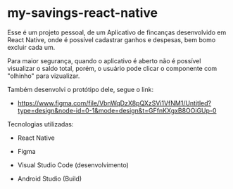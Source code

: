 # my-savings-react-native

Esse é um projeto pessoal, de um Aplicativo de fincanças desenvolvido em React Native, onde é possível cadastrar ganhos e despesas, bem bomo excluir cada um.

Para maior segurança, quando o aplicativo é aberto não é possível visualizar o saldo total, porém, o usuário pode clicar o componente com "olhinho" para vizualizar.

Também desenvolvi o protótipo dele, segue o link:
- https://www.figma.com/file/VbnWqDzX8pQXzSVi1VfNM1/Untitled?type=design&node-id=0-1&mode=design&t=GFfnKXgxB8OOiGUp-0

Tecnologias utilizadas:
- React Native
- Figma

- Visual Studio Code (desenvolvimento)
- Android Studio (Build)
